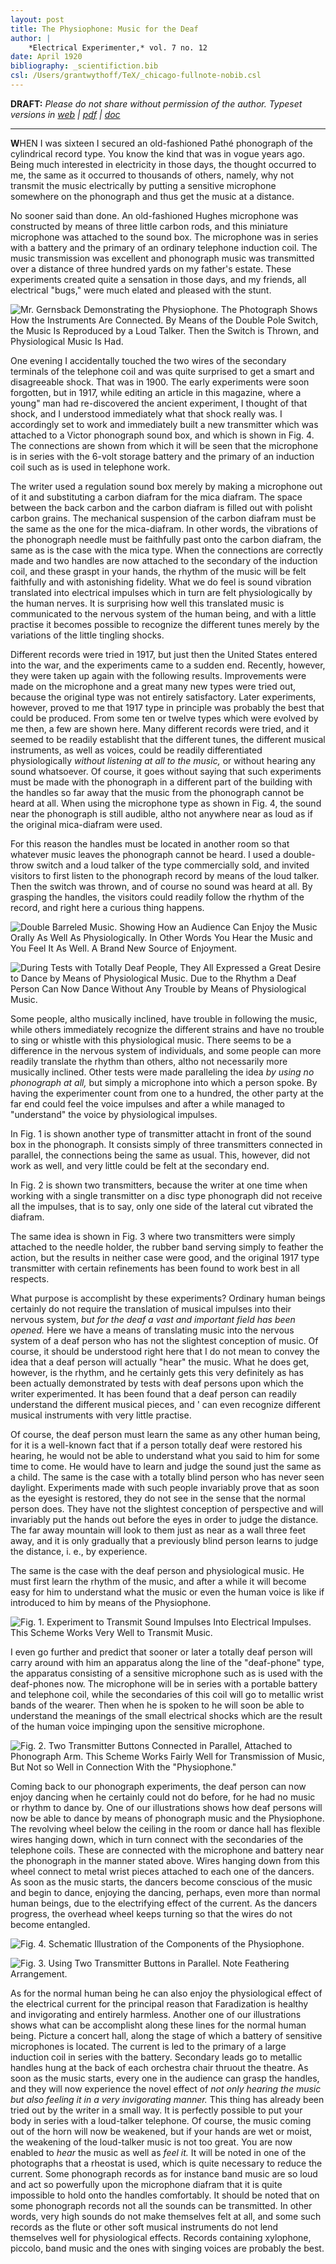 ```yaml
---
layout: post
title: The Physiophone: Music for the Deaf
author: |
    *Electrical Experimenter,* vol. 7 no. 12
date: April 1920
bibliography: _scientifiction.bib
csl: /Users/grantwythoff/TeX/_chicago-fullnote-nobib.csl
---
```


**DRAFT:** *Please do not share without permission of the author. Typeset versions in  [web](http://gernsback.wythoff.net/192004_physiophone.html) \| [pdf](https://github.com/gwijthoff/perversity_of_things/blob/gh-pages/typeset_drafts/192004_physiophone.pdf?raw=true) \| [doc](https://github.com/gwijthoff/perversity_of_things/blob/gh-pages/typeset_drafts/192004_physiophone.docx)*

* * * * * * * * 

**W**HEN I was sixteen I secured an old-fashioned Pathé phonograph of the cylindrical record type. You know the kind that was in vogue years ago. Being much interested in electricity in those days, the thought occurred to me, the same as it occurred to thousands of others, namely, why not transmit the music electrically by putting a sensitive microphone somewhere on the phonograph and thus get the music at a distance.

No sooner said than done. An old-fashioned Hughes microphone was constructed by means of three little carbon rods, and this miniature microphone was attached to the sound box. The microphone was in series with a battery and the primary of an ordinary telephone induction coil. The music transmission was excellent and phonograph music was transmitted over a distance of three hundred yards on my father's estate. These experiments created quite a sensation in those days, and my friends, all electrical "bugs," were much elated and pleased with the stunt.

![Mr. Gernsback Demonstrating the Physiophone.  The Photograph Shows How the Instruments Are Connected.  By Means of the Double Pole Switch, the Music Is Reproduced by a Loud Talker.  Then the Switch is Thrown, and Physiological Music Is Had.](images/physiophone1.png)

One evening I accidentally touched the two wires of the secondary terminals of the telephone coil and was quite surprised to get a smart and disagreeable shock. That was in 1900. The early experiments were soon forgotten, but in 1917, while editing an article in this magazine, where a young" man had re-discovered the ancient experiment, I thought of that shock, and I understood immediately what that shock really was. I accordingly set to work and immediately built a new transmitter which was attached to a Victor phonograph sound box, and which is shown in Fig. 4. The connections are shown from which it will be seen that the microphone is in series with the 6-volt storage battery and the primary of an induction coil such as is used in telephone work.

The writer used a regulation sound box merely by making a microphone out of it and substituting a carbon diafram for the mica diafram. The space between the back carbon and the carbon diafram is filled out with polisht carbon grains. The mechanical suspension of the carbon diafram must be the same as the one for the mica-diafram. In other words, the vibrations of the phonograph needle must be faithfully past onto the carbon diafram, the same as is the case with the mica type. When the connections are correctly made and two handles are now attached to the secondary of the induction coil, and these graspt in your hands, the rhythm of the music will be felt faithfully and with astonishing fidelity. What we do feel is sound vibration translated into electrical impulses which in turn are felt physiologically by the human nerves. It is surprising how well this translated music is communicated to the nervous system of the human being, and with a little practise it becomes possible to recognize the different tunes merely by the variations of the little tingling shocks.

Different records were tried in 1917, but just then the United States entered into the war, and the experiments came to a sudden end. Recently, however, they were taken up again with the following results. Improvements were made on the microphone and a great many new types were tried out, because the original type was not entirely satisfactory. Later experiments, however, proved to me that 1917 type in principle was probably the best that could be produced. From some ten or twelve types which were evolved by me then, a few are shown here. Many different records were tried, and it seemed to be readily establisht that the different tunes, the different musical instruments, as well as voices, could be readily differentiated physiologically *without listening at all to the music,* or without hearing any sound whatsoever.  Of course, it goes without saying that such experiments must be made with the phonograph in a different part of the building with the handles so far away that the music from the phonograph cannot be heard at all. When using the microphone type as shown in Fig. 4, the sound near the phonograph is still audible, altho not anywhere near as loud as if the original mica-diafram were used.

For this reason the handles must be located in another room so that whatever music leaves the phonograph cannot be heard. I used a double-throw switch and a loud talker of the type commercially sold, and invited visitors to first listen to the phonograph record by means of the loud talker. Then the switch was thrown, and of course no sound was heard at all. By grasping the handles, the visitors could readily follow the rhythm of the record, and right here a curious thing happens.

![Double Barreled Music.  Showing How an Audience Can Enjoy the Music Orally As Well As Physiologically.  In Other Words You Hear the Music and You Feel It As Well.  A Brand New Source of Enjoyment.](images/physiophone2.png)

![During Tests with Totally Deaf People, They All Expressed a Great Desire to Dance by Means of Physiological Music.  Due to the Rhythm a Deaf Person Can Now Dance Without Any Trouble by Means of Physiological Music.](images/physiophone3.png)

Some people, altho musically inclined, have trouble in following the music, while others immediately recognize the different strains and have no trouble to sing or whistle with this physiological music. There seems to be a difference in the nervous system of individuals, and some people can more readily translate the rhythm than others, altho not necessarily more musically inclined. Other tests were made paralleling the idea *by using no phonograph at all,* but simply a microphone into which a person spoke. By having the experimenter count from one to a hundred, the other party at the far end could feel the voice impulses and after a while managed to "understand" the voice by physiological impulses.

In Fig. 1 is shown another type of transmitter attacht in front of the sound box in the phonograph. It consists simply of three transmitters connected in parallel, the connections being the same as usual. This, however, did not work as well, and very little could be felt at the secondary end.

In Fig. 2 is shown two transmitters, because the writer at one time when working with a single transmitter on a disc type phonograph did not receive all the impulses, that is to say, only one side of the lateral cut vibrated the diafram.

The same idea is shown in Fig. 3 where two transmitters were simply attached to the needle holder, the rubber band serving simply to feather the action, but the results in neither case were good, and the original 1917 type transmitter with certain refinements has been found to work best in all respects.

What purpose is accomplisht by these experiments? Ordinary human beings certainly do not require the translation of musical impulses into their nervous system, *but for the deaf a vast and important field has been opened.* Here we have a means of translating music into the nervous system of a deaf person who has not the slightest conception of music. Of course, it should be understood right here that I do not mean to convey the idea that a deaf person will actually "hear" the music. What he does get, however, is the rhythm, and he certainly gets this very definitely as has been actually demonstrated by tests with deaf persons upon which the writer experimented. It has been found that a deaf person can readily understand the different musical pieces, and ' can even recognize different musical instruments with very little practise.

Of course, the deaf person must learn the same as any other human being, for it is a well-known fact that if a person totally deaf were restored his hearing, he would not be able to understand what you said to him for some time to come.  He would have to learn and judge the sound just the same as a child.  The same is the case with a totally blind person who has never seen daylight.  Experiments made with such people invariably prove that as soon as the eyesight is restored, they do not see in the sense that the normal person does.  They have not the slightest conception of perspective and will invariably put the hands out before the eyes in order to judge the distance.  The far away mountain will look to them just as near as a wall three feet away, and it is only gradually that a previously blind person learns to judge the distance, i. e., by experience.

The same is the case with the deaf person and physiological music.  He must first learn the rhythm of the music, and after a while it will become easy for him to understand what the music or even the human voice is like if introduced to him by means of the Physiophone.

![Fig. 1. Experiment to Transmit Sound Impulses Into Electrical Impulses.  This Scheme Works Very Well to Transmit Music.](images/physiophone5.png)

I even go further and predict that sooner or later a totally deaf person will carry around with him an apparatus along the line of the "deaf-phone" type, the apparatus consisting of a sensitive microphone such as is used with the deaf-phones now.  The microphone will be in series with a portable battery and telephone coil, while the secondaries of this coil will go to metallic wrist bands of the wearer.  Then when he is spoken to he will soon be able to understand the meanings of the small electrical shocks which are the result of the human voice impinging upon the sensitive microphone.

![Fig. 2. Two Transmitter Buttons Connected in Parallel, Attached to Phonograph Arm.  This Scheme Works Fairly Well for Transmission of Music, But Not so Well in Connection With the "Physiophone."](images/physiophone6.png)

Coming back to our phonograph experiments, the deaf person can now enjoy dancing when he certainly could not do before, for he had no music or rhythm to dance by.  One of our illustrations shows how deaf persons will now be able to dance by means of phonograph music and the Physiophone.  The revolving wheel below the ceiling in the room or dance hall has flexible wires hanging down, which in turn connect with the secondaries of the telephone coils.  These are connected with the microphone and battery near the phonograph in the manner stated above.  Wires hanging down from this wheel connect to metal wrist pieces attached to each one of the dancers.  As soon as the music starts, the dancers become conscious of the music and begin to dance, enjoying the dancing, perhaps, even more than normal human beings, due to the electrifying effect of the current.  As the dancers progress, the overhead wheel keeps turning so that the wires do not become entangled.

![Fig. 4. Schematic Illustration of the Components of the Physiophone.](images/physiophone4.png)

![Fig. 3. Using Two Transmitter Buttons in Parallel. Note Feathering Arrangement.](images/physiophone7.png)

As for the normal human being he can also enjoy the physiological effect of the electrical current for the principal reason that Faradization is healthy and invigorating and entirely harmless.  Another one of our illustrations shows what can be accomplisht along these lines for the normal human being.  Picture a concert hall, along the stage of which a battery of sensitive microphones is located.  The current is led to the primary of a large induction coil in series with the battery.  Secondary leads go to metallic handles hung at the back of each orchestra chair thruout the theatre.  As soon as the music starts, every one in the audience can grasp the handles, and they will now experience the novel effect of *not only hearing the music but also feeling it in a very invigorating manner.*  This thing has already been tried out by the writer in a small way.  It is perfectly possible to put your body in series with a loud-talker telephone.  Of course, the music coming out of the horn will now be weakened, but if your hands are wet or moist, the weakening of the loud-talker music is not too great.  You are now enabled to *hear* the music as well as *feel it.*  It will be noted in one of the photographs that a rheostat is used, which is quite necessary to reduce the current.  Some phonograph records as for instance band music are so loud and act so powerfully upon the microphone diafram that it is quite impossible to hold onto the handles comfortably.  It should be noted that on some phonograph records not all the sounds can be transmitted.  In other words, very high sounds do not make themselves felt at all, and some such records as the flute or other soft musical instruments do not lend themselves well for physiological effects.  Records containing xylophone, piccolo, band music and the ones with singing voices are probably the best.